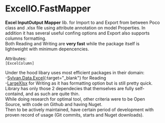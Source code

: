 # ExcelIO.FastMapper
**Excel InputOutput Mapper** lib. for Import to and Export from between Poco class and .xlsx file using attribute annotation on model Properties.
In addition it has several useful confing options and Export also supports columns formatting.  
Both Reading and Writing are **very fast** while the package itself is lightweight with minimum depencencies.

Attributes:  
`[ExcelColumn]`

Under the hood libary uses most efficient packages in their domain:  
-[Sylvan.Data.Excel](https://github.com/MarkPflug/Sylvan.Data.Excel){:target="_blank"} for Reading  
-[LargeXlsx](https://github.com/salvois/LargeXlsx) for Writing as it has formatting option but is still pretty quick.  
Library has only those 2 dependecies that themselves are fully self-containd, and as such are quite thin.  
While doing research for optimal tool, other criteria were to be Open Source, with code on Github and having Nuget.  
Then to be actively maintained, have certain period of development with proven record of usage (Git commits, starts and Nuget downloads).  
